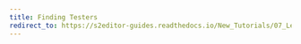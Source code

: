```yaml
---
title: Finding Testers
redirect_to: https://s2editor-guides.readthedocs.io/New_Tutorials/07_Lessons/085_Finding_Testers
---
```

